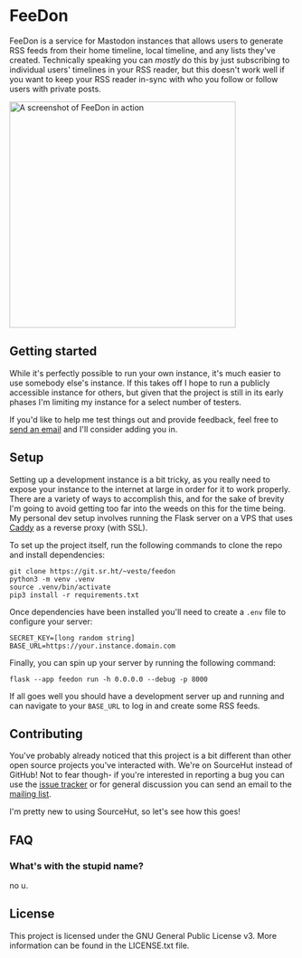# FeeDon
FeeDon is a service for Mastodon instances that allows users to generate RSS feeds from their home timeline, local timeline, and any lists they've created. Technically speaking you can _mostly_ do this by just subscribing to individual users' timelines in your RSS reader, but this doesn't work well if you want to keep your RSS reader in-sync with who you follow or follow users with private posts.

<img src="https://git.sr.ht/~vesto/feedon/blob/main/docs/images/screenshot.png" width="400" alt="A screenshot of FeeDon in action" />

## Getting started
While it's perfectly possible to run your own instance, it's much easier to use somebody else's instance. If this takes off I hope to run a publicly accessible instance for others, but given that the project is still in its early phases I'm limiting my instance for a select number of testers.

If you'd like to help me test things out and provide feedback, feel free to [send an email](mailto:steve@stevegattuso.me) and I'll consider adding you in.

## Setup
Setting up a development instance is a bit tricky, as you really need to expose your instance to the internet at large in order for it to work properly. There are a variety of ways to accomplish this, and for the sake of brevity I'm going to avoid getting too far into the weeds on this for the time being. My personal dev setup involves running the Flask server on a VPS that uses [Caddy](https://caddyserver.com/) as a reverse proxy (with SSL).

To set up the project itself, run the following commands to clone the repo and install dependencies:

```
git clone https://git.sr.ht/~vesto/feedon
python3 -m venv .venv
source .venv/bin/activate
pip3 install -r requirements.txt
```

Once dependencies have been installed you'll need to create a `.env` file to configure your server:

```
SECRET_KEY=[long random string]
BASE_URL=https://your.instance.domain.com
```

Finally, you can spin up your server by running the following command:

```
flask --app feedon run -h 0.0.0.0 --debug -p 8000
```

If all goes well you should have a development server up and running and can navigate to your `BASE_URL` to log in and create some RSS feeds.

## Contributing
You've probably already noticed that this project is a bit different than other open source projects you've interacted with. We're on SourceHut instead of GitHub! Not to fear though- if you're interested in reporting a bug you can use the [issue tracker](https://todo.sr.ht/~vesto/feedon) or for general discussion you can send an email to the [mailing list](https://lists.sr.ht/~vesto/feedon).

I'm pretty new to using SourceHut, so let's see how this goes!

## FAQ
### What's with the stupid name?
no u.

## License
This project is licensed under the GNU General Public License v3. More information can be found in the LICENSE.txt file.

